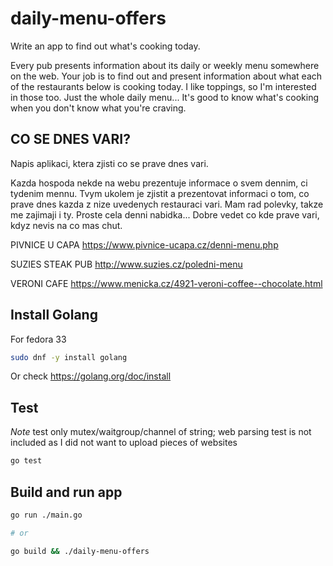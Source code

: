 # daily-menu-offers

Write an app to find out what's cooking today.

Every pub presents information about its daily or weekly menu somewhere on the web. Your job is to find out and present information about what each of the restaurants below is cooking today. I like toppings, so I'm interested in those too. Just the whole daily menu... It's good to know what's cooking when you don't know what you're craving.

## CO SE DNES VARI?

Napis aplikaci, ktera zjisti co se prave dnes vari.

Kazda hospoda nekde na webu prezentuje informace o svem dennim, ci tydenim
mennu. Tvym ukolem je zjistit a prezentovat informaci o tom, co prave dnes
kazda z nize uvedenych restauraci vari. Mam rad polevky, takze me zajimaji i ty.
Proste cela denni nabidka...
Dobre vedet co kde prave vari, kdyz nevis na co mas chut.

PIVNICE U CAPA
https://www.pivnice-ucapa.cz/denni-menu.php

SUZIES STEAK PUB
http://www.suzies.cz/poledni-menu

VERONI CAFE
https://www.menicka.cz/4921-veroni-coffee--chocolate.html


## Install Golang

For fedora 33
```bash
sudo dnf -y install golang
```
Or check https://golang.org/doc/install

## Test

*Note* test only mutex/waitgroup/channel of string; web parsing test is not included as I did not want to upload pieces of websites

```bash
go test
```

## Build and run app

```bash
go run ./main.go

# or

go build && ./daily-menu-offers
```
